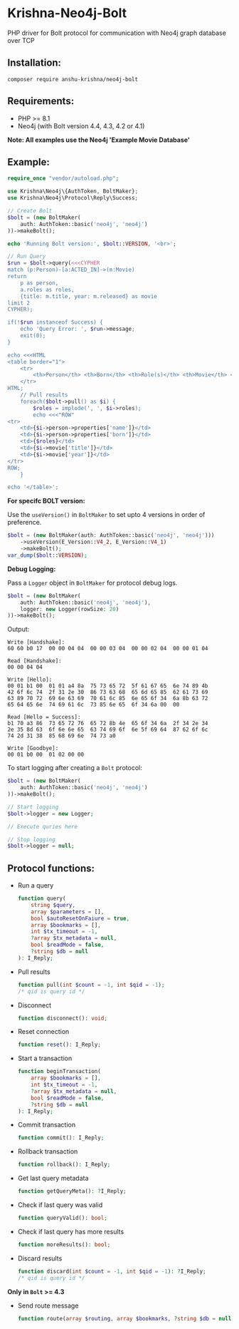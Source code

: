 # Krishna-Neo4j-Bolt

PHP driver for Bolt protocol for communication with Neo4j graph database over TCP

## Installation:
```
composer require anshu-krishna/neo4j-bolt
```

## Requirements:
- PHP >= 8.1
- Neo4j (with Bolt version 4.4, 4.3, 4.2 or 4.1)

**Note: All examples use the Neo4j 'Example Movie Database'**

## Example:
```php
require_once "vendor/autoload.php";

use Krishna\Neo4j\{AuthToken, BoltMaker};
use Krishna\Neo4j\Protocol\Reply\Success;

// Create Bolt
$bolt = (new BoltMaker(
	auth: AuthToken::basic('neo4j', 'neo4j')
))->makeBolt();

echo 'Running Bolt version:', $bolt::VERSION, '<br>';

// Run Query
$run = $bolt->query(<<<CYPHER
match (p:Person)-[a:ACTED_IN]->(m:Movie)
return
	p as person,
	a.roles as roles,
	{title: m.title, year: m.released} as movie
limit 2
CYPHER);

if(!$run instanceof Success) {
	echo 'Query Error: ', $run->message;
	exit(0);
}

echo <<<HTML
<table border="1">
	<tr>
		<th>Person</th> <th>Born</th> <th>Role(s)</th> <th>Movie</th> <th>Released</th>
	</tr>
HTML;
	// Pull results
	foreach($bolt->pull() as $i) {
		$roles = implode(', ', $i->roles);
		echo <<<"ROW"
<tr>
	<td>{$i->person->properties['name']}</td>
	<td>{$i->person->properties['born']}</td>
	<td>{$roles}</td>
	<td>{$i->movie['title']}</td>
	<td>{$i->movie['year']}</td>
</tr>
ROW;
	}

echo '</table>';
```
**For specifc BOLT version:**

Use the `useVersion()` in `BoltMaker` to set upto 4 versions in order of preference.
```php
$bolt = (new BoltMaker(auth: AuthToken::basic('neo4j', 'neo4j')))
	->useVersion(E_Version::V4_2, E_Version::V4_1)
	->makeBolt();
var_dump($bolt::VERSION);
```

**Debug Logging:**

Pass a `Logger` object in `BoltMaker` for protocol debug logs.
```php
$bolt = (new BoltMaker(
	auth: AuthToken::basic('neo4j', 'neo4j'),
	logger: new Logger(rowSize: 20)
))->makeBolt();
```
Output:
```
Write [Handshake]:
60 60 b0 17  00 00 04 04  00 00 03 04  00 00 02 04  00 00 01 04

Read [Handshake]:
00 00 04 04

Write [Hello]:
00 01 b1 00  01 01 a4 8a  75 73 65 72  5f 61 67 65  6e 74 89 4b
42 6f 6c 74  2f 31 2e 30  86 73 63 68  65 6d 65 85  62 61 73 69
63 89 70 72  69 6e 63 69  70 61 6c 85  6e 65 6f 34  6a 8b 63 72
65 64 65 6e  74 69 61 6c  73 85 6e 65  6f 34 6a 00  00

Read [Hello = Success]:
b1 70 a3 86  73 65 72 76  65 72 8b 4e  65 6f 34 6a  2f 34 2e 34
2e 35 8d 63  6f 6e 6e 65  63 74 69 6f  6e 5f 69 64  87 62 6f 6c
74 2d 31 38  85 68 69 6e  74 73 a0

Write [Goodbye]:
00 01 b0 00  01 02 00 00
```

To start logging after creating a `Bolt` protocol:
```php
$bolt = (new BoltMaker(
	auth: AuthToken::basic('neo4j', 'neo4j')
))->makeBolt();

// Start logging
$bolt->logger = new Logger;

// Execute quries here

// Stop logging
$bolt->logger = null;
```

## Protocol functions:
- Run a query
	```php
	function query(
		string $query,
		array $parameters = [],
		bool $autoResetOnFaiure = true,
		array $bookmarks = [],
		int $tx_timeout = -1,
		?array $tx_metadata = null,
		bool $readMode = false,
		?string $db = null
	): I_Reply;
	```
	
- Pull results
	```php
	function pull(int $count = -1, int $qid = -1);
	/* qid is query id */
	```

- Disconnect
	```php
	function disconnect(): void;
	```
	
- Reset connection
	```php
	function reset(): I_Reply;
	```

- Start a transaction
	```php
	function beginTransaction(
		array $bookmarks = [],
		int $tx_timeout = -1,
		?array $tx_metadata = null,
		bool $readMode = false,
		?string $db = null
	): I_Reply;
	```

- Commit transaction
	```php
	function commit(): I_Reply;
	```

- Rollback transaction
	```php
	function rollback(): I_Reply;
	```

- Get last query metadata
	```php
	function getQueryMeta(): ?I_Reply;
	```

- Check if last query was valid
	```php
	function queryValid(): bool;
	```

- Check if last query has more results
	```php
	function moreResults(): bool;
	```

- Discard results
	```php
	function discard(int $count = -1, int $qid = -1): ?I_Reply;
	/* qid is query id */
	```

**Only in `Bolt` >= 4.3**

- Send route message
	```php
	function route(array $routing, array $bookmarks, ?string $db = null): I_Reply;
	```